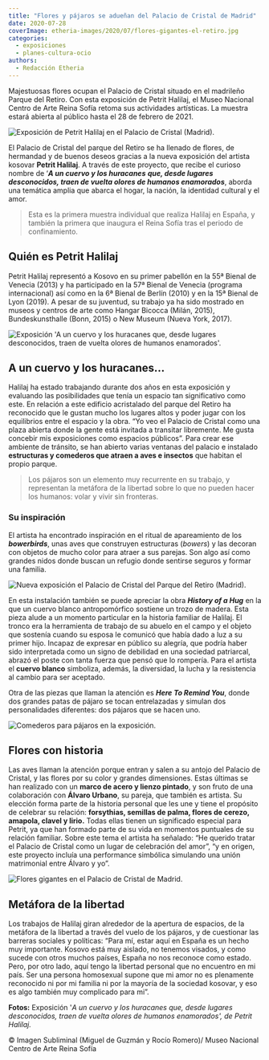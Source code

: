 ```yaml
---
title: "Flores y pájaros se adueñan del Palacio de Cristal de Madrid"
date: 2020-07-28
coverImage: etheria-images/2020/07/flores-gigantes-el-retiro.jpg
categories: 
  - exposiciones
  - planes-cultura-ocio
authors: 
  - Redacción Etheria
---
```


Majestuosas flores ocupan el Palacio de Cristal situado en el madrileño Parque del 
Retiro. Con esta exposición de Petrit Halilaj, el Museo Nacional Centro de Arte Reina 
Sofía retoma sus actividades artísticas. La muestra estará abierta al público hasta el 
28 de febrero de 2021. 

![Exposición de Petrit Halilaj en el Palacio de Cristal (Madrid).](etheria-images/2020/07/flores-gigantes-el-retiro-900x896.jpg "Exposición de Petrit Halilaj en el Palacio de Cristal (Madrid).")

El Palacio de Cristal del parque del Retiro se ha llenado de flores, de hermandad y de 
buenos deseos gracias a la nueva exposición del artista kosovar **Petrit Halilaj**. A 
través de este proyecto, que recibe el curioso nombre de ‘**_A un cuervo y los 
huracanes_** **_que, desde lugares desconocidos, traen de vuelta olores de humanos 
enamorados_**, aborda una temática amplia que abarca el hogar, la nación, la identidad 
cultural y el amor. 

> Esta es la primera muestra individual que realiza Halilaj en España, y también la 
> primera que inaugura el Reina Sofía tras el periodo de confinamiento. 

## Quién es Petrit Halilaj

Petrit Halilaj representó a Kosovo en su primer pabellón en la 55ª Bienal de Venecia 
(2013) y ha participado en la 57ª Bienal de Venecia (programa internacional) así como en 
la 6ª Bienal de Berlín (2010) y en la 15ª Bienal de Lyon (2019). A pesar de su juventud, 
su trabajo ya ha sido mostrado en museos y centros de arte como Hangar Bicocca (Milán, 
2015), Bundeskunsthalle (Bonn, 2015) o New Museum (Nueva York, 2017). 

![Exposición 'A un cuervo y los huracanes que, desde lugares desconocidos, traen de vuelta olores de humanos enamorados'.](etheria-images/2020/07/petrit-halilaj-reina-sofia-900x881.jpg "Exposición 'A un cuervo y los huracanes que, desde lugares desconocidos, traen de vuelta olores de humanos enamorados'.")

## A un cuervo y los huracanes…

Halilaj ha estado trabajando durante dos años en esta exposición y evaluando las 
posibilidades que tenía un espacio tan significativo como este. En relación a este 
edificio acristalado del parque del Retiro ha reconocido que le gustan mucho los lugares 
altos y poder jugar con los equilibrios entre el espacio y la obra. “Yo veo el Palacio 
de Cristal como una plaza abierta donde la gente está invitada a transitar libremente. 
Me gusta concebir mis exposiciones como espacios públicos”. Para crear ese ambiente de 
tránsito, se han abierto varias ventanas del palacio e instalado **estructuras y 
comederos que atraen a aves e insectos** que habitan el propio parque. 

> Los pájaros son un elemento muy recurrente en su trabajo, y representan la metáfora de 
> la libertad sobre lo que no pueden hacer los humanos: volar y vivir sin fronteras. 

### Su inspiración

El artista ha encontrado inspiración en el ritual de apareamiento de los 
**_bowerbirds_**, unas aves que construyen estructuras (_bowers_) y las decoran con 
objetos de mucho color para atraer a sus parejas. Son algo así como grandes nidos donde 
buscan un refugio donde sentirse seguros y formar una familia. 

![Nueva exposición el Palacio de Cristal del Parque del Retiro (Madrid).](etheria-images/2020/07/flores-reina-sofia-petrit-halilaj-900x599.jpg "Nueva exposición el Palacio de Cristal del Parque del Retiro (Madrid).")

En esta instalación también se puede apreciar la obra _**History of a Hug**_ en la que 
un cuervo blanco antropomórfico sostiene un trozo de madera. Esta pieza alude a un 
momento particular en la historia familiar de Halilaj. El tronco era la herramienta de 
trabajo de su abuelo en el campo y el objeto que sostenía cuando su esposa le comunicó 
que había dado a luz a su primer hijo. Incapaz de expresar en público su alegría, que 
podría haber sido interpretada como un signo de debilidad en una sociedad patriarcal, 
abrazó el poste con tanta fuerza que pensó que lo rompería. Para el artista el **cuervo 
blanco** simboliza, además, la diversidad, la lucha y la resistencia al cambio para ser 
aceptado. 

Otra de las piezas que llaman la atención es **_Here To Remind You_**, donde dos grandes 
patas de pájaro se tocan entrelazadas y simulan dos personalidades diferentes: dos 
pájaros que se hacen uno. 

![Comederos para pájaros en la exposición.](etheria-images/2020/07/pajaros-petrit-halilaj.jpg "Comederos para pájaros en la exposición.")

## Flores con historia

Las aves llaman la atención porque entran y salen a su antojo del Palacio de Cristal, y 
las flores por su color y grandes dimensiones. Estas últimas se han realizado con un 
**marco de acero y lienzo pintado**, y son fruto de una colaboración con **Álvaro 
Urbano**, su pareja, que también es artista. Su elección forma parte de la historia 
personal que les une y tiene el propósito de celebrar su relación: **forsythias, 
semillas de palma, flores de cerezo, amapola, clavel y lirio.** Todas ellas tienen un 
significado especial para Petrit, ya que han formado parte de su vida en momentos 
puntuales de su relación familiar. Sobre este tema el artista ha señalado: “He querido 
tratar el Palacio de Cristal como un lugar de celebración del amor”, “y en origen, este 
proyecto incluía una performance simbólica simulando una unión matrimonial entre Álvaro 
y yo”. 

![Flores gigantes en el Palacio de Cristal de Madrid.](etheria-images/2020/07/palacio-cristal-madrid-900x851.jpg "Flores gigantes en el Palacio de Cristal de Madrid.")

## Metáfora de la libertad

Los trabajos de Halilaj giran alrededor de la apertura de espacios, de la metáfora de la 
libertad a través del vuelo de los pájaros, y de cuestionar las barreras sociales y 
políticas: “Para mí, estar aquí en España es un hecho muy importante. Kosovo está muy 
aislado, no tenemos visados, y como sucede con otros muchos países, España no nos 
reconoce como estado. Pero, por otro lado, aquí tengo la libertad personal que no 
encuentro en mi país. Ser una persona homosexual supone que mi amor no es plenamente 
reconocido ni por mi familia ni por la mayoría de la sociedad kosovar, y eso es algo 
también muy complicado para mi”. 

**Fotos:** Exposición '_A un cuervo y los huracanes que, desde lugares desconocidos, 
traen de vuelta olores de humanos enamorados', de Petrit Halilaj._ 

© Imagen Subliminal (Miguel de Guzmán y Rocío Romero)/ Museo Nacional Centro de Arte 
Reina Sofía
